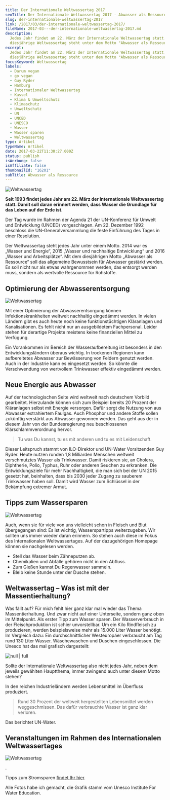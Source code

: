 ```yaml
---
title: Der Internationale Weltwassertag 2017
seoTitle: Der Internationale Weltwassertag 2017 - Abwasser als Ressource
slug: der-internationale-weltwassertag-2017
link: /2017/03/der-internationale-weltwassertag-2017/
fileName: 2017-03---der-internationale-weltwassertag-2017.md
description:
  Jedes Jahr findet am 22. März der Internationale Weltwassertag statt. Der
  diesjährige Weltwassertag steht unter dem Motto "Abwasser als Ressource".
excerpt:
  Jedes Jahr findet am 22. März der Internationale Weltwassertag statt. Der
  diesjährige Weltwassertag steht unter dem Motto "Abwasser als Ressource".
focusKeyword: Weltwassertag
labels:
  - Darum vegan
  - go vegan
  - Guy Ryder
  - Hamburg
  - Internationaler Weltwassertag
  - Kassel
  - Klima & Umweltschutz
  - Klimaschutz
  - Umweltschutz
  - UN
  - UNCED
  - UNESCO
  - Wasser
  - Wasser sparen
  - Weltwassertag
type: Artikel
typeName: Artikel
date: 2017-03-22T11:30:27.000Z
status: publish
isWerbung: false
isAffiliate: false
thumbnailId: "16201"
subTitle: Abwasser als Ressource
---
```


![Weltwassertag](http://cardamonchai.com/wp-content/uploads/2017/03/11153925974_fe91f672d3_z-640x425.jpg "Junge spielt im Wasser - München")

<b>Seit 1993 findet jedes Jahr am 22. März der Internationale Weltwassertag
statt. Damit soll daran erinnert werden, dass Wasser die Grundlage für das Leben
auf der Erde ist.</b>

Der Tag wurde im Rahmen der Agenda 21 der UN-Konferenz für Umwelt und
Entwicklung (UNCED) vorgeschlagen. Am 22. Dezember 1992 beschloss die
UN-Generalversammlung die feste Einführung des Tages in einer Resolution.

Der Weltwassertag steht jedes Jahr unter einem Motto. 2014 war es „Wasser und
Energie“, 2015 „Wasser und nachhaltige Entwicklung“ und 2016 „Wasser und
Arbeitsplätze“. Mit dem diesjährigen Motto „Abwasser als Ressource“ soll das
allgemeine Bewusstsein für Abwasser gestärkt werden. Es soll nicht nur als etwas
wahrgenommen werden, das entsorgt werden muss, sondern als wertvolle Ressource
für Rohstoffe.

## Optimierung der Abwasserentsorgung

![Weltwassertag](http://cardamonchai.com/wp-content/uploads/2017/03/16280045135_1e37efae08_z-640x427.jpg "Wasserfall in Sri Lanka")

Mit einer Optimierung der Abwasserentsorgung können Infektionskrankheiten
weltweit nachhaltig eingedämmt werden. In vielen Ländern gibt es auch heute noch
keine funktionstüchtigen Kläranlagen und Kanalisationen. Es fehlt nicht nur an
ausgebildetem Fachpersonal. Leider stehen für derartige Projekte meistens keine
finanziellen Mittel zu Verfügung.

Ein Vorankommen im Bereich der Wasseraufbereitung ist besonders in den
Entwicklungsländern überaus wichtig. In trockenen Regionen kann aufbereitetes
Abwasser zur Bewässerung von Feldern genutzt werden. Auch in der Industrie kann
es eingesetzt werden. So könnte die Verschwendung von wertvollem Trinkwasser
effektiv eingedämmt werden.

## Neue Energie aus Abwasser

Auf der technologischen Seite wird weltweit nach deutschem Vorbild gearbeitet.
Hierzulande können sich zum Beispiel bereits 20 Prozent der Kläranlagen selbst
mit Energie versorgen. Dafür sorgt die Nutzung von aus Abwasser extrahiertem
Faulgas. Auch Phosphor und andere Stoffe sollen zukünftig verstärkt aus Abwasser
gewonnen werden. Das geht aus der in diesem Jahr von der Bundesregierung neu
beschlossenen Klärschlammverordnung hervor.

<blockquote>Tu was Du kannst, tu es mit anderen und tu es mit Leidenschaft.</blockquote>

Dieser Leitspruch stammt von ILO-Direktor und UN-Water Vorsitzenden Guy Ryder.
Heute nutzen runden 1,8 Milliarden Menschen weltweit verschmutztes Wasser als
Trinkwasser. Damit riskieren sie, an Cholera, Diphtherie, Polio, Typhus, Ruhr
oder anderen Seuchen zu erkranken. Die Entwicklungsziele für mehr
Nachhaltigkeit, die man sich bei der UN 2015 gesetzt hat, beinhalten, dass bis
2030 jeder Zugang zu sauberem Trinkwasser haben soll. Damit wird Wasser zum
Schlüssel in der Bekämpfung extremer Armut.

## Tipps zum Wassersparen

![Weltwassertag](http://cardamonchai.com/wp-content/uploads/2017/03/11626836573_824099e77e_z-640x427.jpg "Wasser in Bad Kissingen")

Auch, wenn sie für viele von uns vielleicht schon in Fleisch und Blut
übergegangen sind: Es ist wichtig, Wasserspartipps weiterzugeben. Wir sollten
uns immer wieder daran erinnern. So stehen auch diese im Fokus des
Internationalen Weltwassertages. Auf der dazugehörigen Homepage können sie
nachgelesen werden.

<ul>
    <li>Stell das Wasser beim Zähneputzen ab.</li>
    <li>Chemikalien und Abfälle gehören nicht in den Abfluss.</li>
    <li>Zum Gießen kannst Du Regenwasser sammeln.</li>
    <li>Bleib keine Stunde unter der Dusche stehen.</li>
</ul>

## Weltwassertag – Was ist mit der Massentierhaltung?

Was fällt auf? Für mich fehlt hier ganz klar mal wieder das Thema
Massentierhaltung. Und zwar nicht auf einer Unterseite, sondern ganz oben im
Mittelpunkt. Als erster Tipp zum Wasser sparen. Der Wasserverbrauch in der
Fleischproduktion ist schier unvorstellbar. Um ein Kilo Rindfleisch zu
produzieren, werden beispielsweise mehr als 15.000 Liter Wasser benötigt. Im
Vergleich dazu: Ein durchschnittlicher Westeuropäer verbraucht am Tag rund 130
Liter Wasser. Wäschewaschen und Duschen eingeschlossen. Die Unesco hat das mal
grafisch dargestellt:

![null | full](http://cardamonchai.com/wp-content/uploads/2017/03/wasserverbrauch_nahrungsmitteln_unesco_ihe_instforwatereducation.jpg)

Sollte der Internationale Weltwassertag also nicht jedes Jahr, neben dem jeweils
gewählten Hauptthema, immer zwingend auch unter diesem Motto stehen?

In den reichen Industrieländern werden Lebensmittel im Überfluss produziert.

<blockquote>Rund 30 Prozent der weltweit hergestellten Lebensmittel werden weggeschmissen. Das dafür verbrauchte Wasser ist ganz klar verloren.</blockquote>

Das berichtet UN-Water.

## Veranstaltungen im Rahmen des Internationalen Weltwassertages

![Weltwassertag](http://cardamonchai.com/wp-content/uploads/2017/03/WWD-GENERIQ-CMJN_ger_2017_square-01-640x626.png)

.

Tipps zum Stromsparen
<a href="http://cardamonchai.com/2011/04/stromanbieter-wechseln/">findet Ihr
hier</a>.

Alle Fotos habe ich gemacht, die Grafik stamm vom Unesco Institute For Water
Education.
